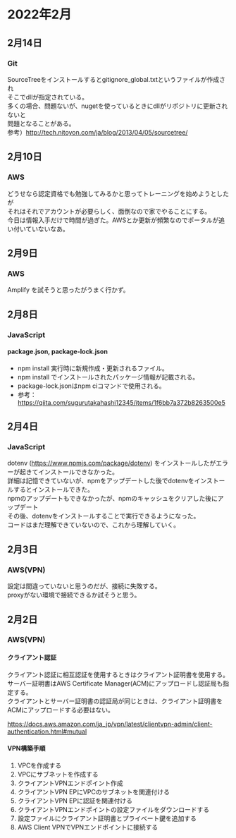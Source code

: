 # 2022年2月

## 2月14日

### Git

SourceTreeをインストールするとgitignore_global.txtというファイルが作成され  
そこでdllが指定されている。  
多くの場合、問題ないが、nugetを使っているときにdllがリポジトリに更新されないと  
問題となることがある。  
参考）http://tech.nitoyon.com/ja/blog/2013/04/05/sourcetree/

## 2月10日

### AWS

どうせなら認定資格でも勉強してみるかと思ってトレーニングを始めようとしたが  
それはそれでアカウントが必要らしく、面倒なので家でやることにする。  
今日は情報入手だけで時間が過ぎた。AWSとか更新が頻繁なのでポータルが追い付いていないなあ。  

## 2月9日

### AWS

Amplify を試そうと思ったがうまく行かず。

## 2月8日

### JavaScript

#### package.json, package-lock.json

* npm install 実行時に新規作成・更新されるファイル。  
* npm install でインストールされたパッケージ情報が記載される。
* package-lock.jsonはnpm ciコマンドで使用される。
* 参考：https://qiita.com/sugurutakahashi12345/items/1f6bb7a372b8263500e5

## 2月4日

### JavaScript

dotenv (https://www.npmjs.com/package/dotenv) をインストールしたがエラーが起きてインストールできなかった。  
詳細は記憶できていないが、npmをアップデートした後でdotenvをインストールするとインストールできた。  
npmのアップデートもできなかったが、npmのキャッシュをクリアした後にアップデート  
その後、dotenvをインストールすることで実行できるようになった。  
コードはまだ理解できていないので、これから理解していく。  

## 2月3日

### AWS(VPN)

設定は間違っていないと思うのだが、接続に失敗する。  
proxyがない環境で接続できるか試そうと思う。  

## 2月2日

### AWS(VPN)

#### クライアント認証

クライアント認証に相互認証を使用するときはクライアント証明書を使用する。  
サーバー証明書はAWS Certificate Manager(ACM)にアップロードし認証局も指定する。  
クライアントとサーバー証明書の認証局が同じときは、クライアント証明書をACMにアップロードする必要はない。  

https://docs.aws.amazon.com/ja_jp/vpn/latest/clientvpn-admin/client-authentication.html#mutual

#### VPN構築手順

1. VPCを作成する
2. VPCにサブネットを作成する
3. クライアントVPNエンドポイント作成
6. クライアントVPN EPにVPCのサブネットを関連付ける
6. クライアントVPN EPに認証を関連付ける
8. クライアントVPNエンドポイントの設定ファイルをダウンロードする
9. 設定ファイルにクライアント証明書とプライベート鍵を追加する
10. AWS Client VPNでVPNエンドポイントに接続する
